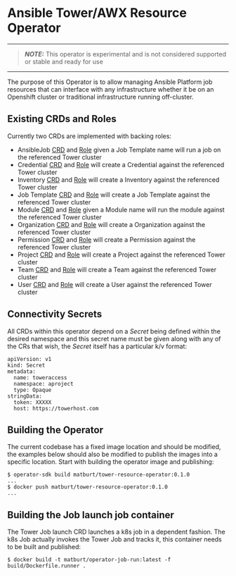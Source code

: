 # Ansible Tower/AWX Resource Operator

---
> **_NOTE:_** This operator is experimental and is not considered supported or stable and ready for use
---

The purpose of this Operator is to allow managing Ansible Platform job resources that can interface with any infrastructure whether it be on an Openshift cluster or traditional infrastructure running off-cluster.

## Existing CRDs and Roles

Currently two CRDs are implemented with backing roles:


* AnsibleJob [CRD](deploy/crds/tower.ansible.com_joblaunch_crd.yaml) and [Role](roles/job/tasks/main.yml) given a Job Template name will run a job on the referenced Tower cluster
* Credential [CRD](deploy/crds/tower.ansible.com_credentials_crd.yaml) and [Role](roles/credential/tasks/main.yml) will create a Credential against the referenced Tower cluster
* Inventory [CRD](deploy/crds/tower.ansible.com_inventories_crd.yaml) and [Role](roles/inventory/tasks/main.yml) will create a Inventory against the referenced Tower cluster
* Job Template [CRD](deploy/crds/tower.ansible.com_jobtemplates_crd.yaml) and [Role](roles/job_template/tasks/main.yml) will create a Job Template against the referenced Tower cluster
* Module [CRD](deploy/crds/tower.ansible.com_modules_crd.yaml) and [Role](roles/module/tasks/main.yml) given a Module name will run the module against the referenced Tower cluster
* Organization [CRD](deploy/crds/tower.ansible.com_organizations_crd.yaml) and [Role](roles/organization/tasks/main.yml) will create a Organization against the referenced Tower cluster
* Permission [CRD](deploy/crds/tower.ansible.com_permissions_crd.yaml) and [Role](roles/permission/tasks/main.yml) will create a Permission against the referenced Tower cluster
* Project [CRD](deploy/crds/tower.ansible.com_projects_crd.yaml) and [Role](roles/project/tasks/main.yml) will create a Project against the referenced Tower cluster
* Team [CRD](deploy/crds/tower.ansible.com_teams_crd.yaml) and [Role](roles/team/tasks/main.yml) will create a Team against the referenced Tower cluster
* User [CRD](deploy/crds/tower.ansible.com_users_crd.yaml) and [Role](roles/user/tasks/main.yml) will create a User against the referenced Tower cluster


## Connectivity Secrets

All CRDs within this operator depend on a _Secret_ being defined within the desired namespace and this secret name must be given along with any of the CRs that wish, the _Secret_ itself has a particular k/v format:

    apiVersion: v1
    kind: Secret
    metadata:
      name: toweraccess
      namespace: aproject
      type: Opaque
    stringData:
      token: XXXXX
      host: https://towerhost.com

## Building the Operator

The current codebase has a fixed image location and should be modified, the examples below should also be modified to publish the images into a specific location. Start with building the operator image and publishing:

    $ operator-sdk build matburt/tower-resource-operator:0.1.0
    ...
    $ docker push matburt/tower-resource-operator:0.1.0
    ...

## Building the Job launch job container

The Tower Job launch CRD launches a k8s job in a dependent fashion. The k8s Job actually invokes the Tower Job and tracks it, this container needs to be built and published:

    $ docker build -t matburt/operator-job-run:latest -f build/Dockerfile.runner .


